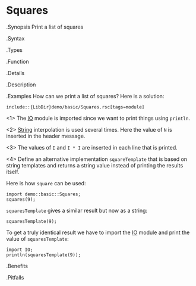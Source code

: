 # Squares

.Synopsis
Print a list of squares

.Syntax

.Types

.Function

.Details

.Description

.Examples
How can we print a list of squares? Here is a solution:
```rascal
include::{LibDir}demo/basic/Squares.rsc[tags=module]
```
           
<1> The [IO]((Libraries:Prelude-IO)) module is imported since we want to print things using `println`.

<2> [String]((Rascal:Values-String)) interpolation is used several times.
    Here the value of `N` is inserted in the header message.

<3> The values of `I` and `I * I` are inserted in each line that is printed.

<4> Define an alternative implementation `squareTemplate` that is based on string templates 
    and returns a string value instead of printing the results itself.

Here is how `square` can be used:
```rascal-shell
import demo::basic::Squares;
squares(9);
```

`squaresTemplate` gives a similar result but now as a string:
```rascal-shell,continue
squaresTemplate(9);
```

To get a truly identical result we have to import the [IO]((Libraries:Prelude-IO)) module 
and print the value of `squaresTemplate`:
```rascal-shell,continue
import IO;
println(squaresTemplate(9));
```


.Benefits

.Pitfalls

